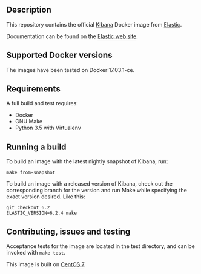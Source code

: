  ## Description

This repository contains the official [Kibana](https://www.elastic.co/products/kibana) Docker image from [Elastic](https://www.elastic.co/).

Documentation can be found on the [Elastic web site](https://www.elastic.co/guide/en/kibana/current/docker.html).

## Supported Docker versions

The images have been tested on Docker 17.03.1-ce.

## Requirements

A full build and test requires:

- Docker
- GNU Make
- Python 3.5 with Virtualenv

## Running a build
To build an image with the latest nightly snapshot of Kibana, run:
```
make from-snapshot
```

To build an image with a released version of Kibana, check out the corresponding
branch for the version and run Make while specifying the exact version desired.
Like this:
```
git checkout 6.2
ELASTIC_VERSION=6.2.4 make
```

## Contributing, issues and testing

Acceptance tests for the image are located in the test directory, and can be invoked with `make test`.

This image is built on [CentOS 7](https://github.com/CentOS/sig-cloud-instance-images/blob/CentOS-7/docker/Dockerfile).
